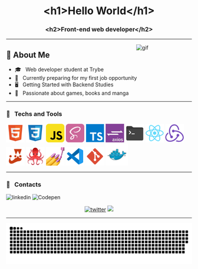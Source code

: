 <h1 align="center">&lt;h1>Hello World&lt;/h1&gt;</h1>
<h3 align="center">&lt;h2>Front-end web developer&lt;/h2&gt;</h3>

---

<img width="30%" align="right" src="https://c.tenor.com/P5DB2iGAecsAAAAi/peach-cat.gif" alt="gif"/>
<div align="left">
<h2>📑 About Me</h2>

- 🎓 &nbsp; Web developer student at Trybe
- 💼 &nbsp; Currently preparing for my first job opportunity
- 🖥️ &nbsp; Getting Started with Backend Studies
- 🔖 &nbsp; Passionate about games, books and manga
</div>

---

<h3>💾 &nbsp; Techs and Tools</h3>
<p>
  <img width="50px" src="/assets/file_type_html_icon_130541.svg"/>
  <img width="50px" src="/assets/file_type_css_icon_130661.svg"/>
  <img width="50px" src="/assets/javascript_icon_130900.svg"/>
  <img width="50px" src="/assets/sass_icon_130835.svg"/>
  <img width="50px" src="/assets/typescript_plain_logo_icon_146316.svg"/>
  <img width="50px" src="/assets/axios.jpg"/>
  <img width="50px" src="/assets/folder_shell_icon_161282.svg"/>
  <img width="50px" src="/assets/react_original_logo_icon_146374.svg"/>
  <img width="50px" src="/assets/redux_original_logo_icon_146365.svg"/>
  <img width="50px" src="/assets/file_type_jest_icon_130514.svg"/>
  <img width="50px" src="/assets/rtl.png"/>
  <img width="50px" src="/assets/styled.png"/>
  <img width="50px" src="/assets/file_type_vscode_icon_130084.svg"/>
  <img width="50px" src="/assets/file_type_git_icon_130581.svg"/>
  <img width="60px" src="/assets/file_type_docker_icon_130643.svg"/>
</p>

---

<h3>📱 &nbsp; Contacts</h3>
<p>
  <img src="https://img.shields.io/badge/LinkedIn-breno5g?style=for-the-badge&logo=linkedin&logoColor=white" alt='linkedin' />
  <img src="https://img.shields.io/badge/Codepen-breno5g?style=for-the-badge&logo=codepen&logoColor=white" alt='Codepen' />
</p>

<div align="center">
<a href="https://github/pedroperegrinaa"><img alt="twitter" src="https://img.shields.io/github/followers/breno5g?color=181717&logo=github&style=for-the-badge&label=github" /></a>
  <img src="https://komarev.com/ghpvc/?username=breno5g&style=for-the-badge&color=32325D"/>
</div>

---

<!-- <div>
  <a href="https://github.com/breno5g">
  <img height="180em"   align="center" src="https://github-readme-stats.vercel.app/api?username=breno5g&show_icons=true&theme=jolly&include_all_commits=true&count_private=true"/>
  <img height="180em"  align="center" src="https://github-readme-stats.vercel.app/api/top-langs/?username=breno5g&&layout=compact&hide=shell&theme=jolly"/>
</div> -->

![Snake animation](https://github.com/breno5g/breno5g/blob/output/github-contribution-grid-snake.svg)

<!-- [![instagram](https://github.com/breno5g/breno5g/blob/main/svg/instagram.svg)](https://www.instagram.com/breno.json/?hl=pt-br)
[![Telegram](https://github.com/breno5g/breno5g/blob/main/svg/telegram.svg)](https://t.me/breno5g)
[![Linkedin](https://github.com/breno5g/breno5g/blob/main/svg/linkedin.svg)](https://www.linkedin.com/in/breno-santos-80748614a/) -->
